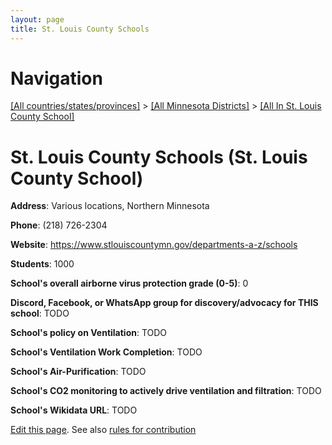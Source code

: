 ```yaml
---
layout: page
title: St. Louis County Schools
---
```

# Navigation

[[All countries/states/provinces]](../../..) > [[All Minnesota Districts]](../..) > [[All In St. Louis County School]](..)

# St. Louis County Schools (St. Louis County School)

**Address**: Various locations, Northern Minnesota

**Phone**: (218) 726-2304

**Website**: <https://www.stlouiscountymn.gov/departments-a-z/schools>

**Students**: 1000

**School's overall airborne virus protection grade (0-5)**: 0

**Discord, Facebook, or WhatsApp group for discovery/advocacy for THIS school**: TODO

**School's policy on Ventilation**: TODO

**School's Ventilation Work Completion**: TODO

**School's Air-Purification**: TODO

**School's CO2 monitoring to actively drive ventilation and filtration**: TODO

**School's Wikidata URL**: TODO


[Edit this page](https://github.com/ventilate-schools/MN/edit/main/./St._Louis_County_School/St._Louis_County_Schools.md). See also [rules for contribution](../../../contribution-rules/)